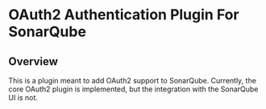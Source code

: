 # OAuth2 Authentication Plugin For SonarQube

## Overview

This is a plugin meant to add OAuth2 support to SonarQube. Currently, the core OAuth2 plugin is implemented, but the
integration with the SonarQube UI is not.
